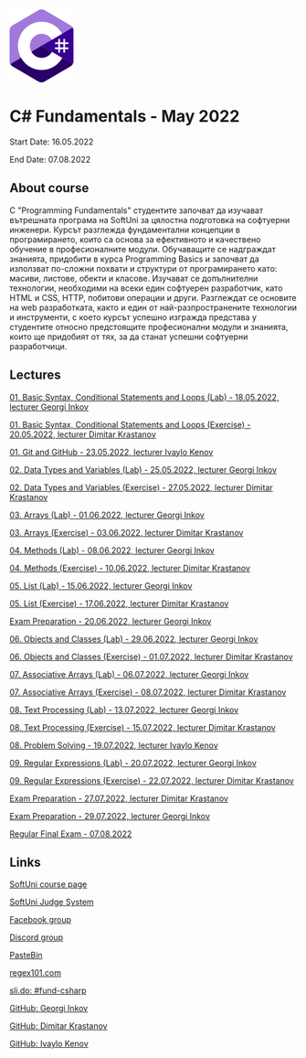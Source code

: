<picture>
  <img alt="C# Logo" src="CSharp.svg">
</picture>



# C# Fundamentals - May 2022

Start Date: 16.05.2022

End Date: 07.08.2022


## About course 


С "Programming Fundamentals" студентите започват да изучават вътрешната програма на SoftUni за цялостна подготовка на софтуерни инженери. Курсът разглежда фундаментални концепции в програмирането, които са основа за ефективното и качествено обучение в професионалните модули. Обучаващите се надграждат знанията, придобити в курса Programming Basics и започват да използват по-сложни похвати и структури от програмирането като: масиви, листове, обекти и класове. Изучават се допълнителни технологии, необходими на всеки един софтуерен разработчик, като HTML и CSS, HTTP, побитови операции и други. Разглеждат се основите на web разработката, както и един от най-разпространените технологии и инструменти, с което курсът успешно изгражда представа у студентите относно предстоящите професионални модули и знанията, които ще придобият от тях, за да станат успешни софтуерни разработчици.


## Lectures 


[01. Basic Syntax, Conditional Statements and Loops (Lab) - 18.05.2022, lecturer Georgi Inkov](./tree/main/01.Intro-and-Basic-Syntax/01.Lab)

[01. Basic Syntax, Conditional Statements and Loops (Exercise) - 20.05.2022, lecturer Dimitar Krastanov](https://github.com/AntonBlagoev/CSharp-Fundamentals/tree/main/01.Intro-and-Basic-Syntax/01.Exercise)

[01. Git and GitHub - 23.05.2022, lecturer Ivaylo Kenov](https://github.com/AntonBlagoev/CSharp-Fundamentals/tree/main/01.Intro-and-Basic-Syntax)

[02. Data Types and Variables (Lab) - 25.05.2022, lecturer Georgi Inkov](https://github.com/AntonBlagoev/CSharp-Fundamentals/tree/main/02.Data-Types-and-Variables/02.Lab)

[02. Data Types and Variables (Exercise) - 27.05.2022, lecturer Dimitar Krastanov](https://github.com/AntonBlagoev/CSharp-Fundamentals/tree/main/02.Data-Types-and-Variables/02.Exercise)

[03. Arrays (Lab) - 01.06.2022, lecturer Georgi Inkov](https://github.com/AntonBlagoev/CSharp-Fundamentals/tree/main/03.Arrays/03.Lab)

[03. Arrays (Exercise) - 03.06.2022, lecturer Dimitar Krastanov](https://github.com/AntonBlagoev/CSharp-Fundamentals/tree/main/03.Arrays/03.Exercise)

[04. Methods (Lab) - 08.06.2022, lecturer Georgi Inkov](https://github.com/AntonBlagoev/CSharp-Fundamentals/tree/main/04.Methods/04.Lab)

[04. Methods (Exercise) - 10.06.2022, lecturer Dimitar Krastanov](https://github.com/AntonBlagoev/CSharp-Fundamentals/tree/main/04.Methods/04.Exercise)

[05. List (Lab) - 15.06.2022, lecturer Georgi Inkov](https://github.com/AntonBlagoev/CSharp-Fundamentals/tree/main/05.Lists/05.Lab)

[05. List (Exercise) - 17.06.2022, lecturer Dimitar Krastanov](https://github.com/AntonBlagoev/CSharp-Fundamentals/tree/main/05.Lists/05.Exercise)

[Exam Preparation - 20.06.2022, lecturer Georgi Inkov](https://github.com/AntonBlagoev/CSharp-Fundamentals/tree/main/Mid-Exam-Preparation)

[06. Objects and Classes (Lab) - 29.06.2022, lecturer Georgi Inkov](https://github.com/AntonBlagoev/CSharp-Fundamentals/tree/main/06.Objects-and-Classes/06.Lab)

[06. Objects and Classes (Exercise) - 01.07.2022, lecturer Dimitar Krastanov](https://github.com/AntonBlagoev/CSharp-Fundamentals/tree/main/06.Objects-and-Classes/06.Exercise)

[07. Associative Arrays (Lab) - 06.07.2022, lecturer Georgi Inkov](https://github.com/AntonBlagoev/CSharp-Fundamentals/tree/main/07.Associative-Arrays/07.Lab)

[07. Associative Arrays (Exercise) - 08.07.2022, lecturer Dimitar Krastanov](https://github.com/AntonBlagoev/CSharp-Fundamentals/tree/main/07.Associative-Arrays/07.Exercise)

[08. Text Processing (Lab) - 13.07.2022, lecturer Georgi Inkov](https://github.com/AntonBlagoev/CSharp-Fundamentals/tree/main/08.Associative-Arrays/08.Lab)

[08. Text Processing (Exercise) - 15.07.2022, lecturer Dimitar Krastanov](https://github.com/AntonBlagoev/CSharp-Fundamentals/tree/main/08.Associative-Arrays/08.Exercise)

[08. Problem Solving - 19.07.2022, lecturer Ivaylo Kenov](https://github.com/AntonBlagoev/CSharp-Fundamentals/tree/main/08.Associative-Arrays)

[09. Regular Expressions (Lab) - 20.07.2022, lecturer Georgi Inkov](https://github.com/AntonBlagoev/CSharp-Fundamentals/tree/main/09.Regular-Expressions-Regex/09.Lab)

[09. Regular Expressions (Exercise) - 22.07.2022, lecturer Dimitar Krastanov](https://github.com/AntonBlagoev/CSharp-Fundamentals/tree/main/09.Regular-Expressions-Regex/09.Exercise)

[Exam Preparation - 27.07.2022, lecturer Dimitar Krastanov](https://github.com/AntonBlagoev/CSharp-Fundamentals/tree/main/Final-Exam-Preparation)

[Exam Preparation - 29.07.2022, lecturer Georgi Inkov](https://github.com/AntonBlagoev/CSharp-Fundamentals/tree/main/Final-Exam-Preparation)

[Regular Final Exam - 07.08.2022](https://github.com/AntonBlagoev/CSharp-Fundamentals/tree/main/Final-Exam-Regular)



## Links 

[SoftUni course page](https://softuni.bg/trainings/3729/programming-fundamentals-with-csharp-may-2022#lesson-40321)

[SoftUni Judge System](https://judge.softuni.org/Contests#!/List/ByCategory/149/CSharp-Fundamentals)

[Facebook group](https://www.facebook.com/groups/ProgrammingFundamentalswithCsharpMay2022)

[Discord group](https://discord.gg/9Grr4SDzsX)

[PasteBin](https://pastebin.com/)

[regex101.com](https://regex101.com/)

[sli.do: #fund-csharp](https://app.sli.do/)

[GitHub: Georgi Inkov](https://github.com/GoShow)

[GitHub: Dimitar Krastanov](https://github.com/DraksBG?tab=repositories)

[GitHub: Ivaylo Kenov](https://github.com/ivaylokenov)


